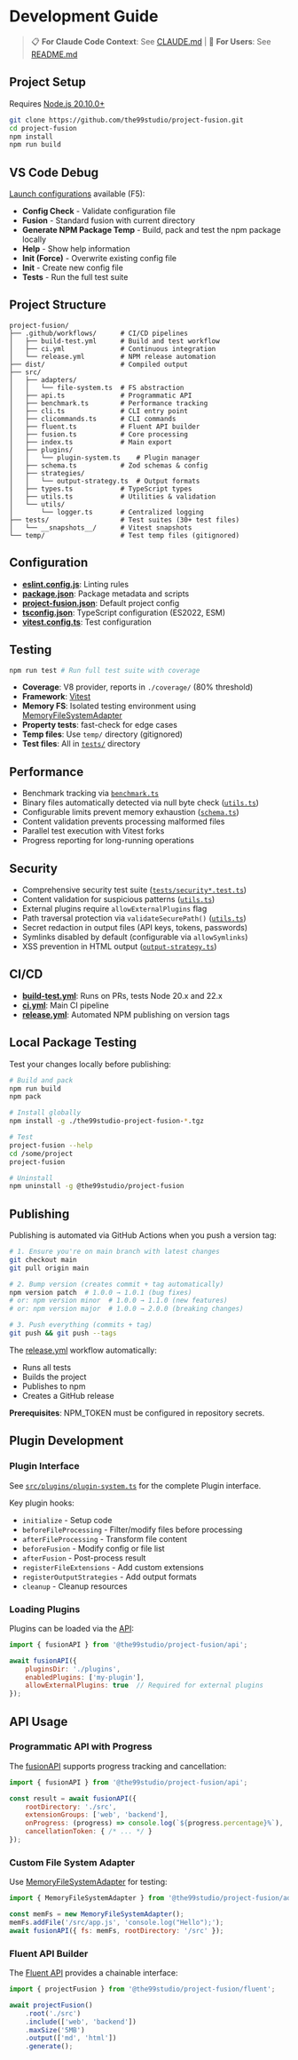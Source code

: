 # Development Guide

> 📋 **For Claude Code Context**: See [CLAUDE.md](./CLAUDE.md) | 📖 **For Users**: See [README.md](./README.md)

## Project Setup

Requires [Node.js 20.10.0+](https://nodejs.org/en/download)

```bash
git clone https://github.com/the99studio/project-fusion.git
cd project-fusion
npm install
npm run build
```

## VS Code Debug
[Launch configurations](./.vscode/launch.json) available (F5):

- **Config Check** - Validate configuration file
- **Fusion** - Standard fusion with current directory
- **Generate NPM Package Temp** - Build, pack and test the npm package locally
- **Help** - Show help information
- **Init (Force)** - Overwrite existing config file
- **Init** - Create new config file
- **Tests** - Run the full test suite

## Project Structure

```
project-fusion/
├── .github/workflows/      # CI/CD pipelines
│   ├── build-test.yml      # Build and test workflow
│   ├── ci.yml              # Continuous integration
│   └── release.yml         # NPM release automation
├── dist/                   # Compiled output
├── src/
│   ├── adapters/
│   │   └── file-system.ts  # FS abstraction
│   ├── api.ts              # Programmatic API
│   ├── benchmark.ts        # Performance tracking
│   ├── cli.ts              # CLI entry point
│   ├── clicommands.ts      # CLI commands
│   ├── fluent.ts           # Fluent API builder
│   ├── fusion.ts           # Core processing
│   ├── index.ts            # Main export
│   ├── plugins/
│   │   └── plugin-system.ts    # Plugin manager
│   ├── schema.ts           # Zod schemas & config
│   ├── strategies/
│   │   └── output-strategy.ts  # Output formats
│   ├── types.ts            # TypeScript types
│   ├── utils.ts            # Utilities & validation
│   └── utils/
│       └── logger.ts       # Centralized logging
├── tests/                  # Test suites (30+ test files)
│   └── __snapshots__/      # Vitest snapshots
└── temp/                   # Test temp files (gitignored)
```

## Configuration

- **[eslint.config.js](./eslint.config.js)**: Linting rules
- **[package.json](./package.json)**: Package metadata and scripts
- **[project-fusion.json](./project-fusion.json)**: Default project config
- **[tsconfig.json](./tsconfig.json)**: TypeScript configuration (ES2022, ESM)
- **[vitest.config.ts](./vitest.config.ts)**: Test configuration

## Testing

```bash
npm run test # Run full test suite with coverage
```

- **Coverage**: V8 provider, reports in `./coverage/` (80% threshold)
- **Framework**: [Vitest](./vitest.config.ts)
- **Memory FS**: Isolated testing environment using [MemoryFileSystemAdapter](./src/adapters/file-system.ts)
- **Property tests**: fast-check for edge cases
- **Temp files**: Use `temp/` directory (gitignored)
- **Test files**: All in [`tests/`](./tests/) directory

## Performance

- Benchmark tracking via [`benchmark.ts`](./src/benchmark.ts)
- Binary files automatically detected via null byte check ([`utils.ts`](./src/utils.ts))
- Configurable limits prevent memory exhaustion ([`schema.ts`](./src/schema.ts))
- Content validation prevents processing malformed files
- Parallel test execution with Vitest forks
- Progress reporting for long-running operations

## Security

- Comprehensive security test suite ([`tests/security*.test.ts`](./tests/))
- Content validation for suspicious patterns ([`utils.ts`](./src/utils.ts))
- External plugins require `allowExternalPlugins` flag
- Path traversal protection via `validateSecurePath()` ([`utils.ts`](./src/utils.ts))
- Secret redaction in output files (API keys, tokens, passwords)
- Symlinks disabled by default (configurable via `allowSymlinks`)
- XSS prevention in HTML output ([`output-strategy.ts`](./src/strategies/output-strategy.ts))

## CI/CD

- **[build-test.yml](./.github/workflows/build-test.yml)**: Runs on PRs, tests Node 20.x and 22.x
- **[ci.yml](./.github/workflows/ci.yml)**: Main CI pipeline
- **[release.yml](./.github/workflows/release.yml)**: Automated NPM publishing on version tags

## Local Package Testing

Test your changes locally before publishing:

```bash
# Build and pack
npm run build
npm pack

# Install globally
npm install -g ./the99studio-project-fusion-*.tgz

# Test
project-fusion --help
cd /some/project
project-fusion

# Uninstall
npm uninstall -g @the99studio/project-fusion
```

## Publishing

Publishing is automated via GitHub Actions when you push a version tag:

```bash
# 1. Ensure you're on main branch with latest changes
git checkout main
git pull origin main

# 2. Bump version (creates commit + tag automatically)
npm version patch  # 1.0.0 → 1.0.1 (bug fixes)
# or: npm version minor  # 1.0.0 → 1.1.0 (new features)
# or: npm version major  # 1.0.0 → 2.0.0 (breaking changes)

# 3. Push everything (commits + tag)
git push && git push --tags
```

The [release.yml](./.github/workflows/release.yml) workflow automatically:
- Runs all tests
- Builds the project
- Publishes to npm
- Creates a GitHub release

**Prerequisites**: NPM_TOKEN must be configured in repository secrets.

## Plugin Development

### Plugin Interface
See [`src/plugins/plugin-system.ts`](./src/plugins/plugin-system.ts) for the complete Plugin interface.

Key plugin hooks:
- `initialize` - Setup code
- `beforeFileProcessing` - Filter/modify files before processing
- `afterFileProcessing` - Transform file content
- `beforeFusion` - Modify config or file list
- `afterFusion` - Post-process result
- `registerFileExtensions` - Add custom extensions
- `registerOutputStrategies` - Add output formats
- `cleanup` - Cleanup resources

### Loading Plugins
Plugins can be loaded via the [API](./src/api.ts):
```javascript
import { fusionAPI } from '@the99studio/project-fusion/api';

await fusionAPI({
    pluginsDir: './plugins',
    enabledPlugins: ['my-plugin'],
    allowExternalPlugins: true  // Required for external plugins
});
```

## API Usage

### Programmatic API with Progress
The [fusionAPI](./src/api.ts) supports progress tracking and cancellation:
```javascript
import { fusionAPI } from '@the99studio/project-fusion/api';

const result = await fusionAPI({
    rootDirectory: './src',
    extensionGroups: ['web', 'backend'],
    onProgress: (progress) => console.log(`${progress.percentage}%`),
    cancellationToken: { /* ... */ }
});
```

### Custom File System Adapter
Use [MemoryFileSystemAdapter](./src/adapters/file-system.ts) for testing:
```javascript
import { MemoryFileSystemAdapter } from '@the99studio/project-fusion/adapters';

const memFs = new MemoryFileSystemAdapter();
memFs.addFile('/src/app.js', 'console.log("Hello");');
await fusionAPI({ fs: memFs, rootDirectory: '/src' });
```

### Fluent API Builder
The [Fluent API](./src/fluent.ts) provides a chainable interface:
```javascript
import { projectFusion } from '@the99studio/project-fusion/fluent';

await projectFusion()
    .root('./src')
    .include(['web', 'backend'])
    .maxSize('5MB')
    .output(['md', 'html'])
    .generate();
```